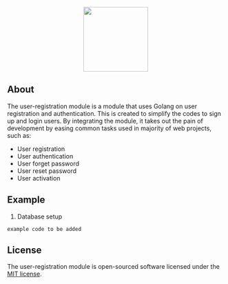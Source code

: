 <p align="center"><img width="150px" src="https://blog.golang.org/go-brand/Go-Logo/PNG/Go-Logo_Blue.png"></p>

## About

The user-registration module is a module that uses Golang on user registration and authentication. This is created to simplify the codes to sign up and login users. By integrating the module, it takes out the pain of development by easing common tasks used in majority of web projects, such as:

- User registration
- User authentication
- User forget password
- User reset password
- User activation

## Example

1. Database setup

```
example code to be added
```

## License

The user-registration module is open-sourced software licensed under the [MIT license](http://opensource.org/licenses/MIT).